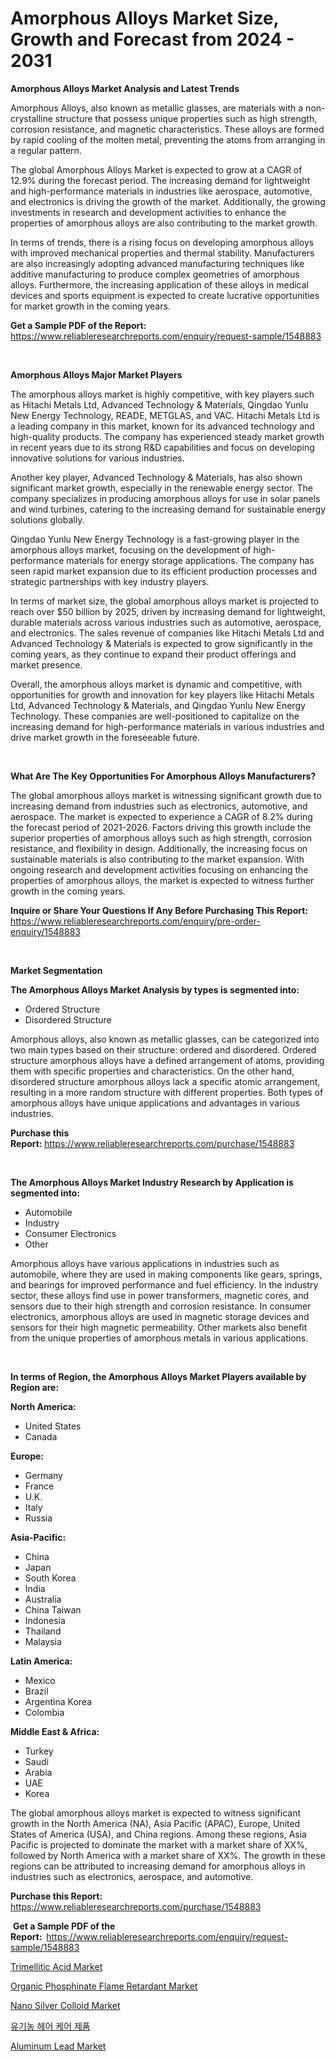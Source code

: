 <p><h1>Amorphous Alloys Market Size, Growth and Forecast from 2024 - 2031</h1></p><p><strong>Amorphous Alloys Market Analysis and Latest Trends</strong></p>
<p><p>Amorphous Alloys, also known as metallic glasses, are materials with a non-crystalline structure that possess unique properties such as high strength, corrosion resistance, and magnetic characteristics. These alloys are formed by rapid cooling of the molten metal, preventing the atoms from arranging in a regular pattern. </p><p>The global Amorphous Alloys Market is expected to grow at a CAGR of 12.9% during the forecast period. The increasing demand for lightweight and high-performance materials in industries like aerospace, automotive, and electronics is driving the growth of the market. Additionally, the growing investments in research and development activities to enhance the properties of amorphous alloys are also contributing to the market growth.</p><p>In terms of trends, there is a rising focus on developing amorphous alloys with improved mechanical properties and thermal stability. Manufacturers are also increasingly adopting advanced manufacturing techniques like additive manufacturing to produce complex geometries of amorphous alloys. Furthermore, the increasing application of these alloys in medical devices and sports equipment is expected to create lucrative opportunities for market growth in the coming years.</p></p>
<p><strong>Get a Sample PDF of the Report:&nbsp;</strong> <a href="https://www.reliableresearchreports.com/enquiry/request-sample/1548883">https://www.reliableresearchreports.com/enquiry/request-sample/1548883</a></p>
<p>&nbsp;</p>
<p><strong>Amorphous Alloys Major Market Players</strong></p>
<p><p>The amorphous alloys market is highly competitive, with key players such as Hitachi Metals Ltd, Advanced Technology & Materials, Qingdao Yunlu New Energy Technology, READE, METGLAS, and VAC. Hitachi Metals Ltd is a leading company in this market, known for its advanced technology and high-quality products. The company has experienced steady market growth in recent years due to its strong R&D capabilities and focus on developing innovative solutions for various industries.</p><p>Another key player, Advanced Technology & Materials, has also shown significant market growth, especially in the renewable energy sector. The company specializes in producing amorphous alloys for use in solar panels and wind turbines, catering to the increasing demand for sustainable energy solutions globally.</p><p>Qingdao Yunlu New Energy Technology is a fast-growing player in the amorphous alloys market, focusing on the development of high-performance materials for energy storage applications. The company has seen rapid market expansion due to its efficient production processes and strategic partnerships with key industry players.</p><p>In terms of market size, the global amorphous alloys market is projected to reach over $50 billion by 2025, driven by increasing demand for lightweight, durable materials across various industries such as automotive, aerospace, and electronics. The sales revenue of companies like Hitachi Metals Ltd and Advanced Technology & Materials is expected to grow significantly in the coming years, as they continue to expand their product offerings and market presence.</p><p>Overall, the amorphous alloys market is dynamic and competitive, with opportunities for growth and innovation for key players like Hitachi Metals Ltd, Advanced Technology & Materials, and Qingdao Yunlu New Energy Technology. These companies are well-positioned to capitalize on the increasing demand for high-performance materials in various industries and drive market growth in the foreseeable future.</p></p>
<p>&nbsp;</p>
<p><strong>What Are The Key Opportunities For Amorphous Alloys Manufacturers?</strong></p>
<p><p>The global amorphous alloys market is witnessing significant growth due to increasing demand from industries such as electronics, automotive, and aerospace. The market is expected to experience a CAGR of 8.2% during the forecast period of 2021-2026. Factors driving this growth include the superior properties of amorphous alloys such as high strength, corrosion resistance, and flexibility in design. Additionally, the increasing focus on sustainable materials is also contributing to the market expansion. With ongoing research and development activities focusing on enhancing the properties of amorphous alloys, the market is expected to witness further growth in the coming years.</p></p>
<p><strong>Inquire or Share Your Questions If Any Before Purchasing This Report:</strong> <a href="https://www.reliableresearchreports.com/enquiry/pre-order-enquiry/1548883">https://www.reliableresearchreports.com/enquiry/pre-order-enquiry/1548883</a></p>
<p>&nbsp;</p>
<p><strong>Market Segmentation</strong></p>
<p><strong>The Amorphous Alloys Market Analysis by types is segmented into:</strong></p>
<p><ul><li>Ordered Structure</li><li>Disordered Structure</li></ul></p>
<p><p>Amorphous alloys, also known as metallic glasses, can be categorized into two main types based on their structure: ordered and disordered. Ordered structure amorphous alloys have a defined arrangement of atoms, providing them with specific properties and characteristics. On the other hand, disordered structure amorphous alloys lack a specific atomic arrangement, resulting in a more random structure with different properties. Both types of amorphous alloys have unique applications and advantages in various industries.</p></p>
<p><strong>Purchase this Report:&nbsp;</strong><a href="https://www.reliableresearchreports.com/purchase/1548883">https://www.reliableresearchreports.com/purchase/1548883</a></p>
<p>&nbsp;</p>
<p><strong>The Amorphous Alloys Market Industry Research by Application is segmented into:</strong></p>
<p><ul><li>Automobile</li><li>Industry</li><li>Consumer Electronics</li><li>Other</li></ul></p>
<p><p>Amorphous alloys have various applications in industries such as automobile, where they are used in making components like gears, springs, and bearings for improved performance and fuel efficiency. In the industry sector, these alloys find use in power transformers, magnetic cores, and sensors due to their high strength and corrosion resistance. In consumer electronics, amorphous alloys are used in magnetic storage devices and sensors for their high magnetic permeability. Other markets also benefit from the unique properties of amorphous metals in various applications.</p></p>
<p>&nbsp;</p>
<p><strong>In terms of Region, the Amorphous Alloys Market Players available by Region are:</strong></p>
<p>
    <p> <strong> North America: </strong>
        <ul>
            <li>United States</li>
            <li>Canada</li>
        </ul>
        </p> 
    <p> <strong> Europe: </strong>
        <ul>
            <li>Germany</li>
            <li>France</li>
            <li>U.K.</li>
            <li>Italy</li>
            <li>Russia</li>
        </ul>
        </p> 
    <p> <strong> Asia-Pacific: </strong>
        <ul>
            <li>China</li>
            <li>Japan</li>
            <li>South Korea</li>
            <li>India</li>
            <li>Australia</li>
            <li>China Taiwan</li>
            <li>Indonesia</li>
            <li>Thailand</li>
            <li>Malaysia</li>
        </ul>
        </p> 
    <p> <strong> Latin America: </strong>
        <ul>
            <li>Mexico</li>
            <li>Brazil</li>
            <li>Argentina Korea</li>
            <li>Colombia</li>
        </ul>
        </p> 
    <p> <strong> Middle East & Africa: </strong>
        <ul>
            <li>Turkey</li>
            <li>Saudi</li>
            <li>Arabia</li>
            <li>UAE</li>
            <li>Korea</li>
        </ul>
    </p>
    </p>
<p><p>The global amorphous alloys market is expected to witness significant growth in the North America (NA), Asia Pacific (APAC), Europe, United States of America (USA), and China regions. Among these regions, Asia Pacific is projected to dominate the market with a market share of XX%, followed by North America with a market share of XX%. The growth in these regions can be attributed to increasing demand for amorphous alloys in industries such as electronics, aerospace, and automotive.</p></p>
<p><strong>Purchase this Report: </strong><a href="https://www.reliableresearchreports.com/purchase/1548883">https://www.reliableresearchreports.com/purchase/1548883</a></p>
<p>&nbsp;<strong>Get a Sample PDF of the Report:&nbsp;&nbsp;</strong><a href="https://www.reliableresearchreports.com/enquiry/request-sample/1548883">https://www.reliableresearchreports.com/enquiry/request-sample/1548883</a></p>
<p><strong></strong></p>
<p><p><a href="https://github.com/Chiragrp22/Market-Research-Report-List-3/blob/main/trimellitic-acid-market.md">Trimellitic Acid Market</a></p><p><a href="https://forested-sushi-9b0.notion.site/Organic-Phosphinate-Flame-Retardant-Market-Size-Growth-and-Forecast-from-2024-2031-1c603f41614342bda5ba06a00d92e34a">Organic Phosphinate Flame Retardant Market</a></p><p><a href="https://view.publitas.com/reportprime-1/nano-silver-colloid-market-size-and-growth-market-segmentation-regional-and-country-breakdowns-and-market-trends-for-period-from-2023-2030/">Nano Silver Colloid Market</a></p><p><a href="https://github.com/bunxhcci35271755/Market-Research-Report-List-1/blob/main/6087676191282.md">유기농 헤어 케어 제품</a></p><p><a href="https://github.com/derrinmiltonellis35gcl/Market-Research-Report-List-1/blob/main/aluminum-lead-market.md">Aluminum Lead Market</a></p></p>